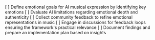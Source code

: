 [ ] Define emotional goals for AI musical expression by identifying key emotions
[ ] Evaluate AI limitations regarding emotional depth and authenticity
[ ] Collect community feedback to refine emotional representations in music
[ ] Engage in discussions for feedback loops ensuring the framework's practical relevance
[ ] Document findings and prepare an implementation plan based on insights